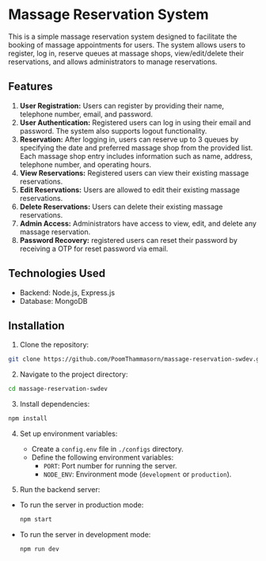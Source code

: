 # Massage Reservation System

This is a simple massage reservation system designed to facilitate the booking of massage appointments for users. The system allows users to register, log in, reserve queues at massage shops, view/edit/delete their reservations, and allows administrators to manage reservations.

## Features

1. **User Registration:** Users can register by providing their name, telephone number, email, and password.
2. **User Authentication:** Registered users can log in using their email and password. The system also supports logout functionality.
3. **Reservation:** After logging in, users can reserve up to 3 queues by specifying the date and preferred massage shop from the provided list. Each massage shop entry includes information such as name, address, telephone number, and operating hours.
4. **View Reservations:** Registered users can view their existing massage reservations.
5. **Edit Reservations:** Users are allowed to edit their existing massage reservations.
6. **Delete Reservations:** Users can delete their existing massage reservations.
7. **Admin Access:** Administrators have access to view, edit, and delete any massage reservation.
8. **Password Recovery:** registered users can reset their password by receiving a OTP for reset password via email.

## Technologies Used

- Backend: Node.js, Express.js
- Database: MongoDB

## Installation

1. Clone the repository:

```bash
git clone https://github.com/PoomThammasorn/massage-reservation-swdev.git
```

2. Navigate to the project directory:

```bash
cd massage-reservation-swdev
```

3. Install dependencies:

```bash
npm install
```

4. Set up environment variables:

   - Create a `config.env` file in `./configs` directory.
   - Define the following environment variables:
     - `PORT`: Port number for running the server.
     <!-- - `MONGODB_URI`: MongoDB connection URI.
     - `JWT_SECRET`: Secret key for JWT token generation. -->
     - `NODE_ENV`: Environment mode (`development` or `production`).

5. Run the backend server:

- To run the server in production mode:
  ```bash
  npm start
  ```
- To run the server in development mode:
  ```bash
  npm run dev
  ```
